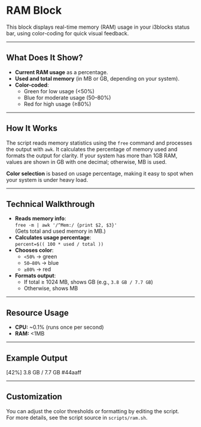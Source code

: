 # RAM Block

This block displays real-time memory (RAM) usage in your i3blocks status bar, using color-coding for quick visual feedback.

---

## What Does It Show?

- **Current RAM usage** as a percentage.
- **Used and total memory** (in MB or GB, depending on your system).
- **Color-coded**:  
  - Green for low usage (<50%)  
  - Blue for moderate usage (50–80%)  
  - Red for high usage (≥80%)

---

## How It Works

The script reads memory statistics using the `free` command and processes the output with `awk`. It calculates the percentage of memory used and formats the output for clarity. If your system has more than 1GB RAM, values are shown in GB with one decimal; otherwise, MB is used.

**Color selection** is based on usage percentage, making it easy to spot when your system is under heavy load.

---

## Technical Walkthrough

- **Reads memory info**:  
  `free -m | awk '/^Mem:/ {print $2, $3}'`  
  (Gets total and used memory in MB.)
- **Calculates usage percentage**:  
  `percent=$(( 100 * used / total ))`
- **Chooses color**:  
  - `<50%` → green  
  - `50–80%` → blue  
  - `≥80%` → red
- **Formats output**:  
  - If total ≥ 1024 MB, shows GB (e.g., `3.8 GB / 7.7 GB`)
  - Otherwise, shows MB

---

## Resource Usage

- **CPU:** ~0.1% (runs once per second)
- **RAM:** <1MB

---

## Example Output
[42%] 3.8 GB / 7.7 GB #44aaff


---

## Customization

You can adjust the color thresholds or formatting by editing the script.  
For more details, see the script source in `scripts/ram.sh`.